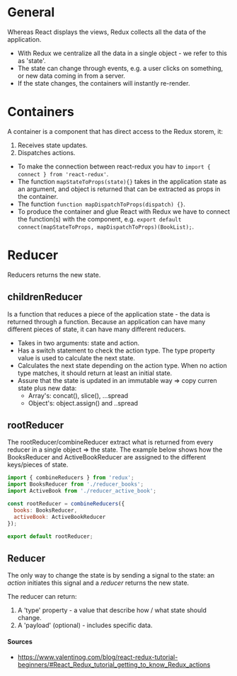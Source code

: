 # General
Whereas React displays the views, Redux collects all the data of the application. 
- With Redux we centralize all the data in a single object - we refer to this as 'state'. 
- The state can change through events, e.g. a user clicks on something, or new data coming in from a server. 
- If the state changes, the containers will instantly re-render.

# Containers
A container is a component that has direct access to the Redux storem, it:
1. Receives state updates.
2. Dispatches actions.

- To make the connection between react-redux you hav to `import { connect } from 'react-redux'`.
- The function `mapStateToProps(state){}` takes in the application state as an argument, and object is returned that can be extracted as props in the container. 
- The function `function mapDispatchToProps(dispatch) {}`.
- To produce the container and glue React with Redux we have to connect the function(s) with the component, e.g. `export default connect(mapStateToProps, mapDispatchToProps)(BookList);`. 

# Reducer
Reducers returns the new state.

## childrenReducer
Is a function that reduces a piece of the application state - the data is returned through a function. Because an application can have many different pieces of state, it can have many different reducers. 

- Takes in two arguments: state and action.
- Has a switch statement to check the action type. The type property value is used to calculate the next state.
- Calculates the next state depending on the action type. When no action type matches, it should return at least an initial state.
- Assure that the state is updated in an immutable way => copy curren state plus new data:
  - Array's: concat(), slice(), ...spread
  - Object's: object.assign() and ..spread

## rootReducer
The rootReducer/combineReducer extract what is returned from every reducer in a single object => the state. The example below shows how the BooksReducer and ActiveBookReducer are assigned to the different keys/pieces of state.  

```jsx
import { combineReducers } from 'redux';
import BooksReducer from './reducer_books';
import ActiveBook from './reducer_active_book';

const rootReducer = combineReducers({
  books: BooksReducer, 
  activeBook: ActiveBookReducer
});

export default rootReducer;
```

## Reducer
The only way to change the state is by sending a signal to the state: an *action* initiates this signal and a *reducer* returns the new state. 

The reducer can return:
1. A 'type' property - a value that describe how / what state should change.
2. A 'payload' (optional) - includes specific data.

#### Sources
- https://www.valentinog.com/blog/react-redux-tutorial-beginners/#React_Redux_tutorial_getting_to_know_Redux_actions


